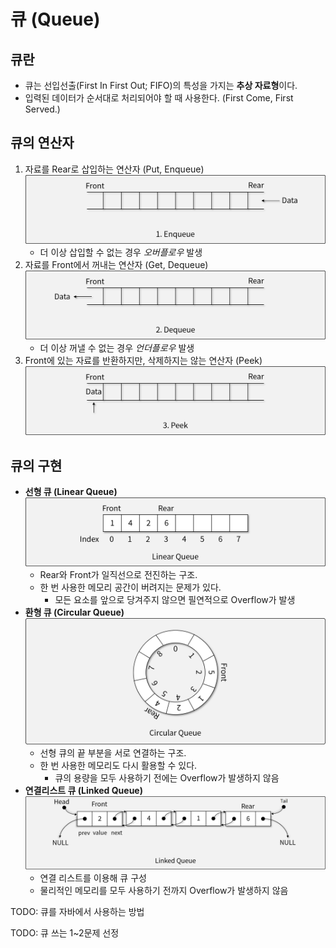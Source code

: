 # 큐 (Queue)

## 큐란

- 큐는 선입선출(First In First Out; FIFO)의 특성을 가지는 **추상 자료형**이다.
- 입력된 데이터가 순서대로 처리되어야 할 때 사용한다. (First Come, First Served.)

## 큐의 연산자

1. 자료를 Rear로 삽입하는 연산자 (Put, Enqueue)
![Enqueue](img/section6/1.png)
    - 더 이상 삽입할 수 없는 경우 *오버플로우* 발생
1. 자료를 Front에서 꺼내는 연산자 (Get, Dequeue)
![Dequeue](img/section6/2.png)
    - 더 이상 꺼낼 수 없는 경우 *언더플로우* 발생
1. Front에 있는 자료를 반환하지만, 삭제하지는 않는 연산자 (Peek)
![Peek](img/section6/3.png)

## 큐의 구현

- **선형 큐 (Linear Queue)**
![선형 큐](img/section6/4.png)
    - Rear와 Front가 일직선으로 전진하는 구조.
    - 한 번 사용한 메모리 공간이 버려지는 문제가 있다.
        - 모든 요소를 앞으로 당겨주지 않으면 필연적으로 Overflow가 발생
- **환형 큐 (Circular Queue)**
![환영 큐](img/section6/5.png)
    - 선형 큐의 끝 부분을 서로 연결하는 구조.
    - 한 번 사용한 메모리도 다시 활용할 수 있다.
        - 큐의 용량을 모두 사용하기 전에는 Overflow가 발생하지 않음
- **연결리스트 큐 (Linked Queue)**
![연결리스트 큐](img/section6/6.png)
    - 연결 리스트를 이용해 큐 구성
    - 물리적인 메모리를 모두 사용하기 전까지 Overflow가 발생하지 않음


TODO: 큐를 자바에서 사용하는 방법

TODO: 큐 쓰는 1~2문제 선정
